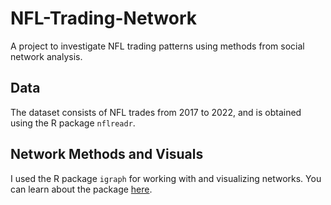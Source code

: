 # NFL-Trading-Network

A project to investigate NFL trading patterns using methods from social network analysis. 

## Data
The dataset consists of NFL trades from 2017 to 2022, and is obtained using the R package `nflreadr`.

## Network Methods and Visuals
I used the R package `igraph` for working with and visualizing networks. You can learn about the package [here](https://igraph.org/). 